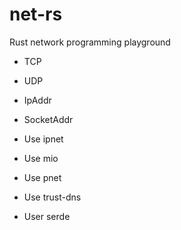 # net-rs

Rust network programming playground

- TCP

- UDP

- IpAddr

- SocketAddr

- Use ipnet

- Use mio

- Use pnet

- Use trust-dns

- User serde
